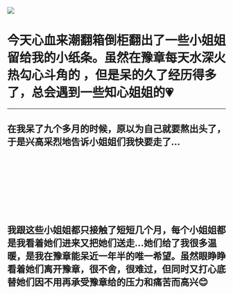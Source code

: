 <p><img src="https://github.com/ZjzMisaka/iaders/img/2019/11/abfff-006OmctYly1fltlpkj3knj318g0qoae5.jpg"></p>
<h1>今天心血来潮翻箱倒柜翻出了一些小姐姐留给我的小纸条。虽然在豫章每天水深火热勾心斗角的 ，但是呆的久了经历得多了，总会遇到一些知心姐姐的💗️</h1>
<p><span id="more-8413"></span></p>
<hr>
<h2>在我呆了九个多月的时候，原以为自己就要熬出头了，于是兴高采烈地告诉小姐姐们我快要走了&#8230;</h2>
<p class="picbox"><img src="https://github.com/ZjzMisaka/iaders/img/2019/11/e8883-006OmctYly1fltlpll0bwj30qo0suwn1.jpg" alt=""></p>
<p class="picbox"><img src="https://github.com/ZjzMisaka/iaders/img/2019/11/416ab-006OmctYly1fltlpmqhhkj31be0qoqc8.jpg" alt=""></p>
<p class="picbox"><img src="https://github.com/ZjzMisaka/iaders/img/2019/11/b300c-006OmctYly1fltlpo91imj30zk0qo45c.jpg" alt=""></p>
<p class="picbox"><img src="https://github.com/ZjzMisaka/iaders/img/2019/11/3a032-006OmctYly1fltlpp34igj30rv0qoafl.jpg" alt=""></p>
<p class="picbox"><img src="https://github.com/ZjzMisaka/iaders/img/2019/11/60370-006OmctYly1fltlpqxehuj30zo0qok15.jpg" alt=""></p>
<p class="picbox"><img src="https://github.com/ZjzMisaka/iaders/img/2019/11/1c087-006OmctYly1fltlps5azjj31dq0qok23.jpg" alt=""></p>
<p class="picbox"><img src="https://github.com/ZjzMisaka/iaders/img/2019/11/58a5c-006OmctYly1fltlptdh18j31kw0l815f.jpg" alt=""></p>
<p class="picbox"><img src="https://github.com/ZjzMisaka/iaders/img/2019/11/70e55-006OmctYly1fltlpuuvfaj31g10qo4c2.jpg" alt=""></p>
<p class="picbox"><img src="https://github.com/ZjzMisaka/iaders/img/2019/11/5161f-006OmctYly1fltlpw33xwj31kw0oe4c7.jpg" alt=""></p>
<p class="picbox"><img src="https://github.com/ZjzMisaka/iaders/img/2019/11/daf41-006OmctYly1fltlpx73pwj318l0qodr6.jpg" alt=""></p>
<h2>我跟这些小姐姐都只接触了短短几个月，每个小姐姐都是我看着她们进来又把她们送走&#8230;她们给了我很多温暖，是我在豫章能呆近一年半的唯一希望。虽然眼睁睁看着她们离开豫章，很不舍，很难过，但同时又打心底替她们因不用再承受豫章给的压力和痛苦而高兴😊️​​​​</h2>